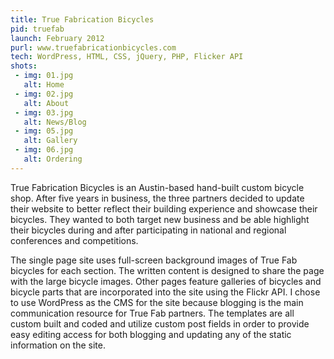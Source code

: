 ```yaml
---
title: True Fabrication Bicycles
pid: truefab
launch: February 2012
purl: www.truefabricationbicycles.com
tech: WordPress, HTML, CSS, jQuery, PHP, Flicker API
shots:
 - img: 01.jpg
   alt: Home
 - img: 02.jpg
   alt: About
 - img: 03.jpg
   alt: News/Blog
 - img: 05.jpg
   alt: Gallery
 - img: 06.jpg
   alt: Ordering
---
```

True Fabrication Bicycles is an Austin-based hand-built custom bicycle shop. After five years in business, the three partners decided to update their website to better reflect their building experience and showcase their bicycles. They wanted to both target new business and be able highlight their bicycles during and after participating in national and regional conferences and competitions.

The single page site uses full-screen background images of True Fab bicycles for each section. The written content is designed to share the page with the large bicycle images. Other pages feature galleries of bicycles and bicycle parts that are incorporated into the site using the Flickr API. I chose to use WordPress as the CMS for the site because blogging is the main communication resource for True Fab partners. The templates are all custom built and coded and utilize custom post fields in order to provide easy editing access for both blogging and updating any of the static information on the site.